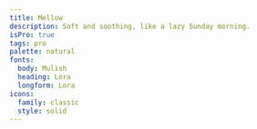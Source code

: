 ```yaml
---
title: Mellow
description: Soft and soothing, like a lazy Sunday morning.
isPro: true
tags: pro
palette: natural
fonts:
  body: Mulish
  heading: Lora
  longform: Lora
icons:
  family: classic
  style: solid
---
```

